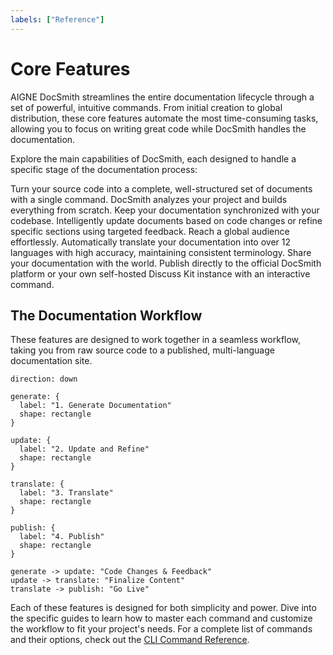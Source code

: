 ```yaml
---
labels: ["Reference"]
---
```


# Core Features

AIGNE DocSmith streamlines the entire documentation lifecycle through a set of powerful, intuitive commands. From initial creation to global distribution, these core features automate the most time-consuming tasks, allowing you to focus on writing great code while DocSmith handles the documentation.

Explore the main capabilities of DocSmith, each designed to handle a specific stage of the documentation process:

<x-cards data-columns="2">
  <x-card data-title="Generate Documentation" data-icon="lucide:wand-2" data-href="/features/generate-documentation">
    Turn your source code into a complete, well-structured set of documents with a single command. DocSmith analyzes your project and builds everything from scratch.
  </x-card>
  <x-card data-title="Update and Refine" data-icon="lucide:refresh-cw" data-href="/features/update-and-refine">
    Keep your documentation synchronized with your codebase. Intelligently update documents based on code changes or refine specific sections using targeted feedback.
  </x-card>
  <x-card data-title="Translate Documentation" data-icon="lucide:languages" data-href="/features/translate-documentation">
    Reach a global audience effortlessly. Automatically translate your documentation into over 12 languages with high accuracy, maintaining consistent terminology.
  </x-card>
  <x-card data-title="Publish Your Docs" data-icon="lucide:rocket" data-href="/features/publish-your-docs">
    Share your documentation with the world. Publish directly to the official DocSmith platform or your own self-hosted Discuss Kit instance with an interactive command.
  </x-card>
</x-cards>

## The Documentation Workflow

These features are designed to work together in a seamless workflow, taking you from raw source code to a published, multi-language documentation site.

```d2
direction: down

generate: {
  label: "1. Generate Documentation"
  shape: rectangle
}

update: {
  label: "2. Update and Refine"
  shape: rectangle
}

translate: {
  label: "3. Translate"
  shape: rectangle
}

publish: {
  label: "4. Publish"
  shape: rectangle
}

generate -> update: "Code Changes & Feedback"
update -> translate: "Finalize Content"
translate -> publish: "Go Live"
```

Each of these features is designed for both simplicity and power. Dive into the specific guides to learn how to master each command and customize the workflow to fit your project's needs. For a complete list of commands and their options, check out the [CLI Command Reference](./cli-reference.md).